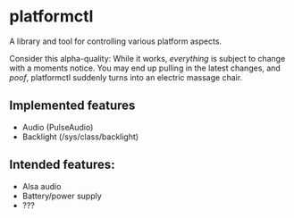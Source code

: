 # platformctl

A library and tool for controlling various platform aspects.

Consider this alpha-quality: While it works, *everything* is subject to change with a moments notice. You may end up pulling in the latest changes, and *poof*, platformctl suddenly turns into an electric massage chair.

## Implemented features

- Audio (PulseAudio)
- Backlight (/sys/class/backlight)

## Intended features:

- Alsa audio
- Battery/power supply
- ???